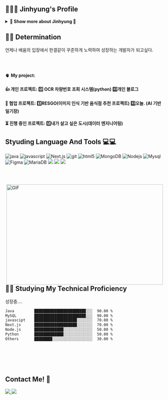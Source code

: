 ## 👨🏻‍💻 Jinhyung's Profile
<details>
<summary><strong>🔬 Show  more about Jinhyung 🔬</strong></summary>

## 🎓 Education
- 한경국립대학교 컴퓨터공학과 (2019.03 ~ 2024.12)

## 🏆 Awards


## 🌱 Certificates
- 정보처리기사
- SQLD
- 컴퓨터활용능력 2급
- TOEIC Speaking
</details>

## 👨‍💻 Determination
언제나 배움의 입장에서 한결같이 꾸준하게 노력하여 성장하는 개발자가 되고싶다.


</br></br>

🫀 **My project:**
<!-- TODO-IST:START -->
#### 👍  개인 프로젝트: 1️⃣ OCR 차량번호 조회 시스템(python) 2️⃣개인 블로그         
#### 🤝  협업 프로젝트: 1️⃣RESGO(이미지 인식 기반 음식점 추천 프로젝트) 2️⃣오늘. (AI 기반 일기장)                       
#### ⏳  진행 중인 프로젝트: 1️⃣내가 살고 싶은 도시(데이터 엔지니어링)
<!-- TODO-IST:END -->

<h2> Styuding Language And Tools 💻💻 </h2>
<p>
  <img alt="java" src="https://img.shields.io/badge/-Java-blueviolet?style=flat-square&logo=coffeescript&logoColor=white" />
  <img alt="javascript" src="https://img.shields.io/badge/-javascript-FFCA28?style=flat-square&logo=javascript&logoColor=white" />
  <img alt="Next.js" src="https://img.shields.io/badge/-Nextjs-13aa52?style=flat-square&logo=Next.js&logoColor=white" /> 
  <img alt="git" src="https://img.shields.io/badge/-Git-F05032?style=flat-square&logo=git&logoColor=white" />
  <img alt="html5" src="https://img.shields.io/badge/-HTML5-E34F26?style=flat-square&logo=html5&logoColor=white" />
  <img alt="MongoDB" src="https://img.shields.io/badge/-MongoDB-13aa52?style=flat-square&logo=mongodb&logoColor=white" />
  <img alt="Nodejs" src="https://img.shields.io/badge/-Nodejs-43853d?style=flat-square&logo=Node.js&logoColor=white" />
  <img alt="Mysql" src="https://img.shields.io/badge/-MySQL-white?style=flat-square&logo=mysql&logoColor=black" />
  <img alt="Figma" src="https://img.shields.io/badge/-Figma-red?style=flat-square&logo=figma&logoColor=white" />
  <img alt="MariaDB" src="https://img.shields.io/badge/-MariaDB-45b8d8?style=flat-square&logo=mariadb3&logoColor=white" />
  <img src="https://img.shields.io/badge/AWS-000000?style=flat&logo=aws&logoColor=white"/>
  <img src="https://img.shields.io/badge/Spring-6DB33F?style=flat&logo=spring&logoColor=white"/>
  <img src="https://img.shields.io/badge/Spring Boot-6DB33F?style=flat&logo=spring-boot&logoColor=white"/>
  </p>

</br></br>
  
<img align="right" alt="GIF" src="https://github.com/abhisheknaiidu/abhisheknaiidu/blob/master/code.gif?raw=true" width="500" height="320" />  
<h2> 🌱🌱 Studying My Technical Proficiency </h2>  
<p> 성장중.... </p>

  ```txt
Java         ███████████████████████░░░  90.00 %
MySQL        ███████████████████████░░░  90.00 %
javascipt    ███████████████████░░░░░░░  70.00 %
Next.js      ███████████████████░░░░░░░  70.00 %
Node.js      █████████████░░░░░░░░░░░░░  50.00 %
Python       █████████████░░░░░░░░░░░░░  50.00 %
Others       ████████░░░░░░░░░░░░░░░░░░  30.00 %
```
</br></br>
  

</br>
<h2> Contact Me! 💌</h2>
<a href="https://www.instagram.com/imk.h_/"><img src="https://img.shields.io/badge/Instagram-ff6964?style=plastic-square&logo=instagram&logoColor=pink"/>
<a href="https://imkchannel.vercel.app/"><img src="https://img.shields.io/badge/Click me!-6DB33F?style=flat&logo=click&logoColor=white"/>

